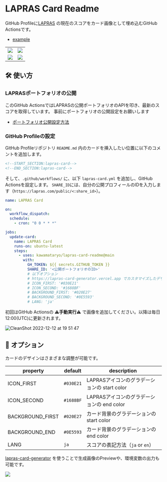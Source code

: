 # LAPRAS Card Readme

GitHub Profileに[LAPRAS](https://lapras.com) の現在のスコアをカード画像として埋め込むGitHub Actionsです。

- [example](https://github.com/kawamataryo)

|||
|---|---|
|<img src="https://lapras-card-generator.vercel.app/api/svg?e=4.26&b=3.48&i=4.05&b1=%23020E27&b2=%230E5593&i1=%23030E21&i2=%231688BF&l=ja" >|<img src="https://lapras-card-generator.vercel.app/api/svg?e=2.80&b=4.51&i=3.28&b1=%23232323&b2=%236d6d6d&i1=%23212121&i2=%23818181&l=en" >|
|<img src="https://lapras-card-generator.vercel.app/api/svg?e=4.50&b=2.51&i=3.28&b1=%23f08d9a&b2=%23ffcfd5&i1=%23f97f90&i2=%23ffc7cd&l=ja" >|<img src="https://lapras-card-generator.vercel.app/api/svg?e=3.5&i=4.00&b1=%23004736&b2=%2300bf8f&i1=%23007b5c&i2=%2300bf8f&l=en" >|

## 🛠️ 使い方

### LAPRASポートフォリオの公開
このGitHub ActionsではLAPRASの公開ポートフォリオのAPIを叩き、最新のスコアを取得しています。
事前にポートフォリオの公開設定をお願いします

* [ポートフォリオ公開設定方法](https://talent-help.lapras.com/ja/articles/3106144-%E3%83%9D%E3%83%BC%E3%83%88%E3%83%95%E3%82%A9%E3%83%AA%E3%82%AA%E3%82%92%E5%85%AC%E9%96%8B%E3%81%99%E3%82%8B)

### GitHub Profileの設定

GitHub Profileリポジトリ `README.md` 内のカードを挿入したい位置に以下のコメントを追加します。

```md
<!--START_SECTION:lapras-card-->
<!--END_SECTION:lapras-card-->
```

そして、`.github/workflows/` に、以下 `lapras-card.yml` を追加し、GitHub Actionsを設定します。
`SHARE_ID`には、自分の公開プロフィールのIDを入力します（`https://lapras.com/public/<:share_id>`）。

```yml
name: LAPRAS Card

on:
  workflow_dispatch:
  schedule:
    - cron: "0 0 * * *"

jobs:
  update-card:
    name: LAPRAS Card
    runs-on: ubuntu-latest
    steps:
      - uses: kawamataryo/lapras-card-readme@main
        with:
          GH_TOKEN: ${{ secrets.GITHUB_TOKEN }}
          SHARE_ID: '<公開ポートフォリオのID>'
          # 以下オプション
          # https://lapras-card-generator.vercel.app でカスタマイズしたデザインを設定可能
          # ICON_FIRST: '#030E21'
          # ICON_SECOND: '#1688BF'
          # BACKGROUND_FIRST: '#020E27'
          # BACKGROUND_SECOND: '#0E5593'
          # LANG: 'ja'
```

初回はGitHub Actionsの **⚠手動実行⚠️** で画像を追加してください。以降は毎日12:00(UTC)に更新されます。

![CleanShot 2022-12-12 at 19 51 47](https://user-images.githubusercontent.com/11070996/207027299-5f667477-a812-448b-9997-192f202181d9.png)

## 🎨 オプション

カードのデザインはさまざまな調整が可能です。

|property|default|description|
|---|---|---|
|ICON_FIRST|`#030E21`|LAPRASアイコンのグラデーションの start color|
|ICON_SECOND|`#1688BF`|LAPRASアイコンのグラデーションの end color|
|BACKGROUND_FIRST|`#020E27`|カード背景のグラデーションの start color|
|BACKGROUND_END|`#0E5593`|カード背景のグラデーションの end color|
|LANG|`ja`|スコアの表記方法（`ja` or `en`）|

[lapras-card-generator](https://lapras-card-generator.vercel.app) を使うことで生成画像のPreviewや、環境変数の出力も可能です。

<a href="https://lapras-card-generator.vercel.app"><img src="https://user-images.githubusercontent.com/11070996/207026772-5e0d8417-b3b1-47ec-9532-8529f22fd068.png"></a>
